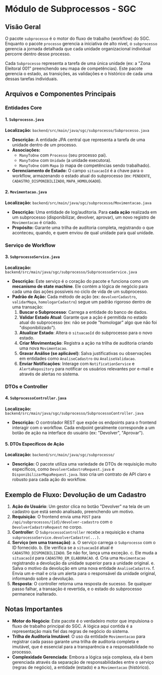 # Módulo de Subprocessos - SGC

## Visão Geral
O pacote `subprocesso` é o motor do fluxo de trabalho (workflow) do SGC. Enquanto o pacote `processo` gerencia a iniciativa de alto nível, o `subprocesso` gerencia a jornada detalhada que cada unidade organizacional individual percorre dentro desse processo.

Cada `Subprocesso` representa a tarefa de uma única unidade (ex: a "Zona Eleitoral 001" preenchendo seu mapa de competências). Este pacote gerencia o estado, as transições, as validações e o histórico de cada uma dessas tarefas individuais.

## Arquivos e Componentes Principais

### Entidades Core

#### 1. `Subprocesso.java`
**Localização:** `backend/src/main/java/sgc/subprocesso/Subprocesso.java`
- **Descrição:** A entidade JPA central que representa a tarefa de uma unidade dentro de um processo.
- **Associações:**
  - `ManyToOne` com `Processo` (seu processo pai).
  - `ManyToOne` com `Unidade` (a unidade executora).
  - `ManyToOne` com `Mapa` (o mapa de competências sendo trabalhado).
- **Gerenciamento de Estado:** O campo `situacaoId` é a chave para o workflow, armazenando o estado atual do subprocesso (ex: `PENDENTE`, `CADASTRO_DISPONIBILIZADO`, `MAPA_HOMOLOGADO`).

#### 2. `Movimentacao.java`
**Localização:** `backend/src/main/java/sgc/subprocesso/Movimentacao.java`
- **Descrição:** Uma entidade de log/auditoria. Para **cada ação** realizada em um subprocesso (disponibilizar, devolver, aprovar), um novo registro de `Movimentacao` é criado.
- **Propósito:** Garante uma trilha de auditoria completa, registrando o que aconteceu, quando, e quem enviou de qual unidade para qual unidade.

### Serviço de Workflow

#### 3. `SubprocessoService.java`
**Localização:** `backend/src/main/java/sgc/subprocesso/SubprocessoService.java`
- **Descrição:** Este serviço é o coração do pacote e funciona como um **mecanismo de state machine**. Ele contém a lógica de negócio para cada uma das ações possíveis no ciclo de vida de um subprocesso.
- **Padrão de Ação:** Cada método de ação (ex: `devolverCadastro`, `validarMapa`, `homologarCadastro`) segue um padrão rigoroso dentro de uma transação:
  1.  **Buscar o Subprocesso**: Carrega a entidade do banco de dados.
  2.  **Validar Estado Atual**: Garante que a ação é permitida no estado atual do subprocesso (ex: não se pode "homologar" algo que não foi "disponibilizado").
  3.  **Atualizar Estado**: Altera o `situacaoId` do subprocesso para o novo estado.
  4.  **Criar Movimentação**: Registra a ação na trilha de auditoria criando uma nova `Movimentacao`.
  5.  **Gravar Análise (se aplicável)**: Salva justificativas ou observações em entidades como `AnaliseCadastro` ou `AnaliseValidacao`.
  6.  **Enviar Notificações**: Interage com `NotificationService` e `AlertaRepository` para notificar os usuários relevantes por e-mail e através de alertas no sistema.

### DTOs e Controller

#### 4. `SubprocessoController.java`
**Localização:** `backend/src/main/java/sgc/subprocesso/SubprocessoController.java`
- **Descrição:** O controlador REST que expõe os endpoints para o frontend interagir com o workflow. Cada endpoint geralmente corresponde a um botão de ação na interface do usuário (ex: "Devolver", "Aprovar").

#### 5. DTOs Específicos de Ação
**Localização:** `backend/src/main/java/sgc/subprocesso/`
- **Descrição:** O pacote utiliza uma variedade de DTOs de requisição muito específicos, como `DevolverCadastroRequest.java` e `DisponibilizarMapaRequest.java`. Isso cria um contrato de API claro e robusto para cada ação do workflow.

## Exemplo de Fluxo: Devolução de um Cadastro

1.  **Ação do Usuário**: Um gestor clica no botão "Devolver" na tela de um cadastro que está sendo analisado, preenchendo um motivo.
2.  **Requisição**: O frontend envia uma `POST` para `/api/subprocessos/{id}/devolver-cadastro` com o `DevolverCadastroRequest` no corpo.
3.  **Controller**: O `SubprocessoController` recebe a requisição e chama `subprocessoService.devolverCadastro(...)`.
4.  **Serviço (em uma transação)**:
    a. O serviço carrega o `Subprocesso` com o ID fornecido.
    b. Ele verifica se a `situacaoId` atual é `CADASTRO_DISPONIBILIZADO`. Se não for, lança uma exceção.
    c. Ele muda a `situacaoId` para `CADASTRO_EM_ELABORACAO`.
    d. Cria uma `Movimentacao` registrando a devolução da unidade superior para a unidade original.
    e. Salva o motivo da devolução em uma nova entidade `AnaliseCadastro`.
    f. Envia um e-mail e cria um alerta para o responsável da unidade original, informando sobre a devolução.
5.  **Resposta**: O controller retorna uma resposta de sucesso. Se qualquer passo falhar, a transação é revertida, e o estado do subprocesso permanece inalterado.

## Notas Importantes
- **Motor do Negócio**: Este pacote é o verdadeiro motor que impulsiona o fluxo de trabalho principal do SGC. A lógica aqui contida é a representação mais fiel das regras de negócio do sistema.
- **Trilha de Auditoria Imutável**: O uso da entidade `Movimentacao` para registrar cada passo garante uma trilha de auditoria completa e imutável, que é essencial para a transparência e a responsabilidade no processo.
- **Complexidade Gerenciada**: Embora a lógica seja complexa, ela é bem gerenciada através da separação de responsabilidades entre o serviço (regras de negócio), a entidade (estado) e a `Movimentacao` (histórico).